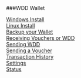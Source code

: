 <a name="TOC">
###WDD Wallet

[Windows Install](WinInstall.md)   
[Linux Install](LinuxInstal.md)   
[Backup your Wallet](Backup.md)    
[Receiving Vouchers or WDD](Receiving.md)  
[Sending WDD](SendWDD.md)  
[Sending a Voucher](SendVoucher.md)  
[Transaction History](History.md)  
[Settings](Settings.md)  
[Status](Status.md)  

